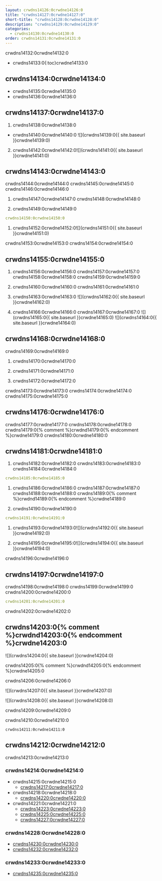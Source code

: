 ```yaml
---
layout: crwdns14126:0crwdne14126:0
title: "crwdns14127:0crwdne14127:0"
short-title: "crwdns14128:0crwdne14128:0"
description: "crwdns14129:0crwdne14129:0"
categories:
  - crwdns14130:0crwdne14130:0
order: crwdns14131:0crwdne14131:0
---
```

crwdns14132:0crwdne14132:0

* crwdns14133:0{:toc}crwdne14133:0

## crwdns14134:0crwdne14134:0

* crwdns14135:0crwdne14135:0
* crwdns14136:0crwdne14136:0

## crwdns14137:0crwdne14137:0

1. crwdns14138:0crwdne14138:0
  
  * crwdns14140:0crwdne14140:0 ![](crwdns14139:0{{ site.baseurl }}crwdne14139:0)

2. crwdns14142:0crwdne14142:0![](crwdns14141:0{{ site.baseurl }}crwdne14141:0)

## crwdns14143:0crwdne14143:0

crwdns14144:0crwdne14144:0 crwdns14145:0crwdne14145:0 crwdns14146:0crwdne14146:0

1. crwdns14147:0crwdne14147:0 crwdns14148:0crwdne14148:0

2. crwdns14149:0crwdne14149:0

```yml
crwdns14150:0crwdne14150:0
```

1. crwdns14152:0crwdne14152:0![](crwdns14151:0{{ site.baseurl }}crwdne14151:0)

crwdns14153:0crwdne14153:0 crwdns14154:0crwdne14154:0

## crwdns14155:0crwdne14155:0

1. crwdns14156:0crwdne14156:0 crwdns14157:0crwdne14157:0 crwdns14158:0crwdne14158:0 crwdns14159:0crwdne14159:0

2. crwdns14160:0crwdne14160:0 crwdns14161:0crwdne14161:0

3. crwdns14163:0crwdne14163:0 ![](crwdns14162:0{{ site.baseurl }}crwdne14162:0)

4. crwdns14166:0crwdne14166:0 crwdns14167:0crwdne14167:0 ![](crwdns14165:0{{ site.baseurl }}crwdne14165:0) ![](crwdns14164:0{{ site.baseurl }}crwdne14164:0)

## crwdns14168:0crwdne14168:0

crwdns14169:0crwdne14169:0

1. crwdns14170:0crwdne14170:0

2. crwdns14171:0crwdne14171:0

3. crwdns14172:0crwdne14172:0

crwdns14173:0crwdne14173:0 crwdns14174:0crwdne14174:0 crwdns14175:0crwdne14175:0

## crwdns14176:0crwdne14176:0

crwdns14177:0crwdne14177:0 crwdns14178:0crwdne14178:0 crwdns14179:0{% comment %}crwdnd14179:0{% endcomment %}crwdne14179:0 crwdns14180:0crwdne14180:0

## crwdns14181:0crwdne14181:0

1. crwdns14182:0crwdne14182:0 crwdns14183:0crwdne14183:0 crwdns14184:0crwdne14184:0

```yml
crwdns14185:0crwdne14185:0      
```

1. crwdns14186:0crwdne14186:0 crwdns14187:0crwdne14187:0 crwdns14188:0crwdne14188:0 crwdns14189:0{% comment %}crwdnd14189:0{% endcomment %}crwdne14189:0

2. crwdns14190:0crwdne14190:0

```yml
crwdns14191:0crwdne14191:0
```

1. crwdns14193:0crwdne14193:0![](crwdns14192:0{{ site.baseurl }}crwdne14192:0)

2. crwdns14195:0crwdne14195:0![](crwdns14194:0{{ site.baseurl }}crwdne14194:0)

crwdns14196:0crwdne14196:0

## crwdns14197:0crwdne14197:0

crwdns14198:0crwdne14198:0 crwdns14199:0crwdne14199:0 crwdns14200:0crwdne14200:0

```yml
crwdns14201:0crwdne14201:0
```

crwdns14202:0crwdne14202:0

## crwdns14203:0{% comment %}crwdnd14203:0{% endcomment %}crwdne14203:0

![](crwdns14204:0{{ site.baseurl }}crwdne14204:0)

crwdns14205:0{% comment %}crwdnd14205:0{% endcomment %}crwdne14205:0

crwdns14206:0crwdne14206:0

![](crwdns14207:0{{ site.baseurl }}crwdne14207:0)

![](crwdns14208:0{{ site.baseurl }}crwdne14208:0)

crwdns14209:0crwdne14209:0

crwdns14210:0crwdne14210:0

    crwdns14211:0crwdne14211:0
    

## crwdns14212:0crwdne14212:0

crwdns14213:0crwdne14213:0

### crwdns14214:0crwdne14214:0

* crwdns14215:0crwdne14215:0 
  * [crwdns14217:0crwdne14217:0](crwdns14216:0crwdne14216:0)
* crwdns14218:0crwdne14218:0  
  * [crwdns14220:0crwdne14220:0](crwdns14219:0crwdne14219:0)
* crwdns14221:0crwdne14221:0 
  * [crwdns14223:0crwdne14223:0](crwdns14222:0crwdne14222:0)
  * [crwdns14225:0crwdne14225:0](crwdns14224:0crwdne14224:0)
  * [crwdns14227:0crwdne14227:0](crwdns14226:0crwdne14226:0)

### crwdns14228:0crwdne14228:0

* [crwdns14230:0crwdne14230:0](crwdns14229:0crwdne14229:0)
* [crwdns14232:0crwdne14232:0](crwdns14231:0crwdne14231:0)

### crwdns14233:0crwdne14233:0

* [crwdns14235:0crwdne14235:0](crwdns14234:0crwdne14234:0)